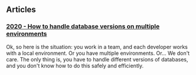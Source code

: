 ## Articles

### [2020 - How to handle database versions on multiple environments](#articles/how-to-handle-database-versions)

Ok, so here is the situation: you work in a team, and each developer works with a local environment. Or  you have multiple environments. Or... We don't care. The only thing is, you have to handle different versions of databases, and you don't know how to do this safely and efficiently. 